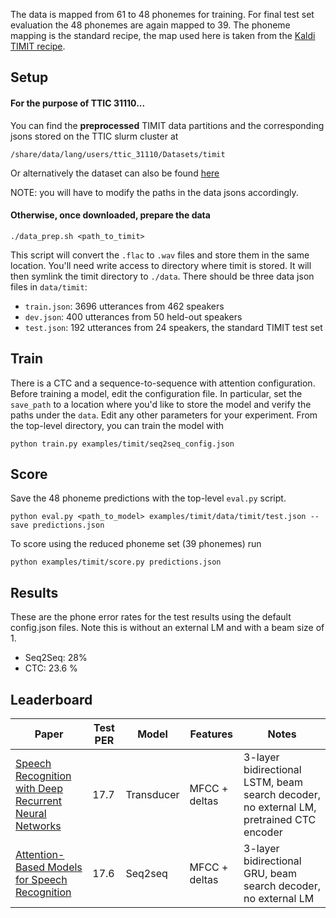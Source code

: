 The data is mapped from 61 to 48 phonemes for training. For final test set
evaluation the 48 phonemes are again mapped to 39. The phoneme mapping is the
standard recipe, the map used here is taken from the [Kaldi TIMIT recipe].

## Setup
#### For the purpose of TTIC 31110...
You can find the **preprocessed** TIMIT data partitions and the corresponding jsons stored on the TTIC slurm cluster at 
```
/share/data/lang/users/ttic_31110/Datasets/timit
```
Or alternatively the dataset can also be found [here](https://forms.gle/EGuaYYW72bzs4KbK8)

NOTE: you will have to modify the paths in the data jsons accordingly.

#### Otherwise, once downloaded, prepare the data

```
./data_prep.sh <path_to_timit>
```

This script will convert the `.flac` to `.wav` files and store them in the same
location. You'll need write access to directory where timit is stored. It will
then symlink the timit directory to `./data`. There should be three data json
files in `data/timit`:

- `train.json`: 3696 utterances from 462 speakers
- `dev.json`: 400 utterances from 50 held-out speakers
- `test.json`: 192 utterances from 24 speakers, the standard TIMIT test set

## Train 

There is a CTC and a sequence-to-sequence with attention configuration. Before
training a model, edit the configuration file. In particular, set the
`save_path` to a location where you'd like to store the model and verify the paths 
under the `data`. Edit any other
parameters for your experiment. From the top-level directory, you can train the
model with

``` 
python train.py examples/timit/seq2seq_config.json
```

## Score

Save the 48 phoneme predictions with the top-level `eval.py` script.

```
python eval.py <path_to_model> examples/timit/data/timit/test.json --save predictions.json
```

To score using the reduced phoneme set (39 phonemes) run 

```
python examples/timit/score.py predictions.json 
```

## Results

These are the phone error rates for the test results using the default config.json files.
Note this is without an external LM and with a beam size of 1. 

- Seq2Seq: 28%
- CTC: 23.6 %

## Leaderboard

| Paper | Test PER | Model | Features | Notes|
|---|---|---|---|---|
| [Speech Recognition with Deep Recurrent Neural Networks](https://arxiv.org/abs/1303.5778) | 17.7 | Transducer | MFCC + deltas | 3-layer bidirectional LSTM, beam search decoder, no external LM, pretrained CTC encoder  |
| [Attention-Based Models for Speech Recognition](https://arxiv.org/abs/1506.07503) | 17.6 | Seq2seq | MFCC + deltas | 3-layer bidirectional GRU, beam search decoder, no external LM |

[Kaldi TIMIT recipe]: https://github.com/kaldi-asr/kaldi/blob/master/egs/timit/s5/conf/phones.60-48-39.map
[LDC93S1]: https://catalog.ldc.upenn.edu/ldc93s1
